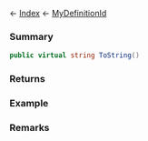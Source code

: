 ← [Index](Api-Index) ← [MyDefinitionId](VRage.Game.MyDefinitionId)

### Summary

```csharp
public virtual string ToString()
```

### Returns

### Example

### Remarks

